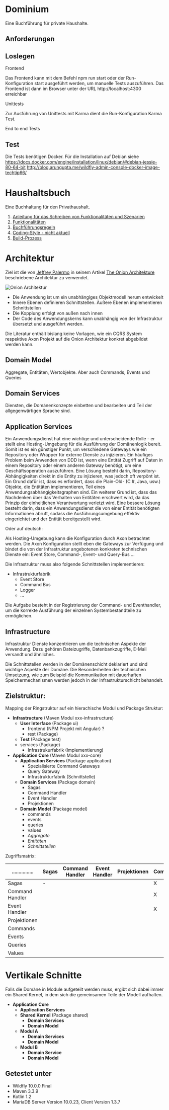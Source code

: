 Dominium
========

Eine Buchführung für private Haushalte.


Anforderungen
-------------

Loslegen
--------

Frontend

Das Frontend kann mit dem Befehl npm run start oder der Run-Konfiguration start
ausgeführt werden, um manuelle Tests auszuführen. Das Frontend ist dann im 
Browser unter der URL http://localhost:4300 erreichbar

Unittests

Zur Ausführung von Unittests mit Karma dient die Run-Konfiguration Karma Test.

End to end Tests



Test
----

Die Tests benötigen Docker. Für die Installation auf Debian siehe
 https://docs.docker.com/engine/installation/linux/debian/#debian-jessie-80-64-bit
http://blog.arungupta.me/wildfly-admin-console-docker-image-techtip66/

Haushaltsbuch
=============

Eine Buchhaltung für den Privathaushalt.

1. [Anleitung für das Schreiben von Funktionalitäten und Szenarien](
domaene/src/test/resources/de/therapeutenkiller/haushaltsbuch/domaene/Anleitung.md)
2. [Funktionalitäten](domaene/src/test/resources/README.md)
2. [Buchführungsregeln](domaene/src/test/resources/de/therapeutenkiller/haushaltsbuch/domaene/Buchführungsregeln.md)
3. [Coding-Style - nicht aktuell](Codestyle.md)
4. [Build-Prozess](buildprozess.md)


Architektur
===========

Ziel ist die von [Jeffrey Palermo](http://jeffreypalermo.com/about/) in seinem Artikel 
[The Onion Architekture](http://jeffreypalermo.com/blog/the-onion-architecture-part-1/)
beschriebene Architektur zu verwendet.

![Onion Architektur](http://jeffreypalermo.com/files/media/image/WindowsLiveWriter/TheOnionArchitecturepart1_70A9/image%7B0%7D%5B59%5D.png)

* Die Anwendung ist um ein unabhängiges Objektmodell herum entwickelt
* Innere Ebenen definieren Schnittstellen. Äußere Ebenen implementieren Schnittstellen
* Die Kopplung erfolgt von außen nach innen
* Der Code des Anwendungskerns kann unabhängig von der Infrastruktur übersetzt und ausgeführt werden.

Die Literatur enthält bislang keine Vorlagen, wie ein CQRS System respektive Axon Projekt auf die 
Onion Architektur konkret abgebildet werden kann. 

Domain Model
------------

Aggregate, Entitäten, Wertobjekte. Aber auch Commands, Events und Queries

Domain Services
---------------
Diensten, die Domänenkonzepte einbetten und bearbeiten und Teil der allgegenwärtigen Sprache sind.

Application Services
--------------------

Ein Anwendungsdienst hat eine wichtige und unterscheidende Rolle - er stellt eine Hosting-Umgebung 
für die Ausführung der Domänenlogik bereit. Somit ist es ein günstiger Punkt, um verschiedene 
Gateways wie ein Repository oder Wrapper für externe Dienste zu injizieren. Ein häufiges Problem 
beim Anwenden von DDD ist, wenn eine Entität Zugriff auf Daten in einem Repository oder einem 
anderen Gateway benötigt, um eine Geschäftsoperation auszuführen. Eine Lösung besteht darin, 
Repository-Abhängigkeiten direkt in die Entity zu injizieren, was jedoch oft verpönt ist. Ein 
Grund dafür ist, dass es erfordert, dass die Plain-Old- (C #, Java, usw.) Objekte, die Entitäten 
implementieren, Teil eines Anwendungsabhängigkeitsgraphen sind. Ein weiterer Grund ist, dass das 
Nachdenken über das Verhalten von Entitäten erschwert wird, da das Prinzip der einheitlichen 
Verantwortung verletzt wird. Eine bessere Lösung besteht darin, dass ein Anwendungsdienst die von 
einer Entität benötigten Informationen abruft, sodass die Ausführungsumgebung effektiv eingerichtet 
und der Entität bereitgestellt wird.

Oder auf deutsch:

Als Hosting-Umgebung kann die Konfiguration durch Axon betrachtet werden. Die Axon Konfiguration
stellt eben die Gateways zur Verfügung und bindet die von der Infrastruktur angebotenen konkreten
technischen Dienste ein: Event Store, Command-, Event- und Query-Bus ...

Die Infrastruktur muss also folgende Schnittstellen implementieren:

* Infrastrukturfabrik
    * Event Store
    * Command Bus
    * Logger
    * ...
 
Die Aufgabe besteht in der Registrierung der Command- und Eventhandler, um die korrekte Ausführung
der einzelnen Systembestandteile zu ermöglichen. 

Infrastructure
--------------
Infrastruktur Dienste konzentrieren um die technischen Aspekte der Anwendung. Dazu gehören 
Dateizugriffe, Datenbankzugriffe, E-Mail versandt und ähnliches.

Die Schnittstellen werden in der Domänenschicht deklariert und sind wichtige Aspekte der Domäne. 
Die Besonderheiten der technischen Umsetzung, wie zum Beispiel die Kommunikation mit dauerhaften 
Speichermechanismen werden jedoch in der Infrastrukturschicht behandelt.

Zielstruktur:
-------------
Mapping der Ringstruktur auf ein hierachische Modul und Package Struktur:

* **Infrastructure** (Maven Modul xxx-infrastructure)
    * **User Interface** (Package ui)
        * frontend (NPM Projekt mit Angular) ?
        * rest (Package)
    * **Test** (Package test)    
    * services (Package)
        * Infrastrukurfabrik (Implementierung)
* **Application Core** (Maven Modul xxx-core)
    * **Application Services** (Package application)
        * Spezialisierte Command Gateways
        * Query Gateway
        * Infrastrukturfabrik (Schnittstelle)
    * **Domain Services** (Package domain)
        * Sagas
        * Command Handler
        * Event Handler
        * Projektionen
    * **Domain Model** (Package model)
        * commands
        * events
        * queries
        * values
        * _Aggregate_
        * _Entitäten_
        * _Schnittstellen_

Zugriffsmatrix:

|................| Sagas | Command Handler | Event Handler | Projektionen| Commands | Events | Queries | Values |
|----------------|-------|-----------------|---------------|-------------|----------|--------|---------|--------|
| Sagas          |-      |                 |               |             | X        |X       | X       | X      |
| Command Handler|       |                 |               |             | X        |?       | X       | X      | 
| Event Handler  |       |                 |               |             | X        |X       | X       | X      |
| Projektionen   |       |                 |               |             |          |X       | X       | X      |
| Commands       |       |                 |               |             |          |        |         | X      |
| Events         |       |                 |               |             |          |        |         | X      |
| Queries        |       |                 |               |             |          |        |         | X      |
| Values         |       |                 |               |             |          |        |         | X      |

Vertikale Schnitte
==================

Falls die Domäne in Module aufgeteilt werden muss, ergibt sich dabei immer ein Shared Kernel, in
dem sich die gemeinsamen Teile der Modell aufhalten. 

* **Application Core**    
    * **Application Services**
    * **Shared Kernel** (Package shared)
        * **Domain Services**
        * **Domain Model**    
    * **Modul A**
        * **Domain Services**
        * **Domain Model**
    * **Modul B**
        * **Domain Service**
        * **Domain Model**


Getestet unter
--------------
* Wildfly 10.0.0.Final
* Maven 3.3.9
* Kotlin 1.2
* MariaDB Server Version 10.0.23, Client Version 1.3.7

